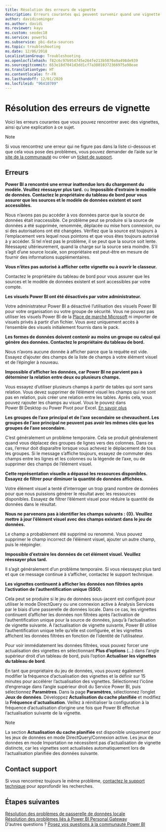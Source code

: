 ```yaml
---
title: Résolution des erreurs de vignette
description: Erreurs courantes qui peuvent survenir quand une vignette tente de s’actualiser dans Power BI
author: davidiseminger
ms.author: davidi
ms.reviewer: kayu
ms.custom: seodec18
ms.service: powerbi
ms.subservice: pbi-data-sources
ms.topic: troubleshooting
ms.date: 12/06/2018
LocalizationGroup: Troubleshooting
ms.openlocfilehash: f82c6c97b954745e264fe213b5070a9a498de939
ms.sourcegitcommit: 653e18d7041d3dd1cf7a38010372366975a98eae
ms.translationtype: HT
ms.contentlocale: fr-FR
ms.lasthandoff: 12/01/2020
ms.locfileid: "96410709"
---
```

# <a name="troubleshooting-tile-errors"></a>Résolution des erreurs de vignette
Voici les erreurs courantes que vous pouvez rencontrer avec des vignettes, ainsi qu’une explication à ce sujet.

> [!NOTE]
> Si vous rencontrez une erreur qui ne figure pas dans la liste ci-dessous et que cela vous pose des problèmes, vous pouvez demander de l’aide sur le [site de la communauté](https://community.powerbi.com/) ou créer un [ticket de support](https://powerbi.microsoft.com/support/).
> 
> 

## <a name="errors"></a>Erreurs
**Power BI a rencontré une erreur inattendue lors du chargement du modèle. Veuillez réessayer plus tard.**
ou **Impossible d’extraire le modèle de données. Contactez le propriétaire du tableau de bord pour vous assurer que les sources et le modèle de données existent et sont accessibles.**

Nous n’avons pas pu accéder à vos données parce que la source de données était inaccessible. Ce problème peut se produire si la source de données a été supprimée, renommée, déplacée ou mise hors connexion, ou si des autorisations ont été changées. Vérifiez que la source est toujours à l’emplacement vers lequel nous pointons et que vous êtes toujours autorisé à y accéder. Si tel n’est pas le problème, il se peut que la source soit lente. Réessayez ultérieurement, quand la charge sur la source sera moindre. S’il s’agit d’une source locale, son propriétaire est peut-être en mesure de fournir des informations supplémentaires.

**Vous n’êtes pas autorisé à afficher cette vignette ou à ouvrir le classeur.**

Contactez le propriétaire du tableau de bord pour vous assurer que les sources et le modèle de données existent et sont accessibles par votre compte.

**Les visuels Power BI ont été désactivés par votre administrateur.**

Votre administrateur Power BI a désactivé l’utilisation des visuels Power BI pour votre organisation ou votre groupe de sécurité.
Vous ne pouvez pas utiliser les visuels Power BI de la [Place de marché Microsoft](https://appsource.microsoft.com/marketplace/apps?page=1&product=power-bi-visuals) ni importer de visuels privés à partir d’un fichier. Vous avez uniquement accès à l’ensemble des visuels initialement fournis dans le pack.


**Les formes de données doivent contenir au moins un groupe ou calcul qui génère des données. Contactez le propriétaire du tableau de bord.**

Nous n’avons aucune donnée à afficher parce que la requête est vide. Essayez d’ajouter des champs de la liste de champs à votre élément visuel et de l’épingler à nouveau.

**Impossible d’afficher les données, car Power BI ne parvient pas à déterminer la relation entre deux ou plusieurs champs.**

Vous essayez d’utiliser plusieurs champs à partir de tables qui sont sans relation. Vous devez supprimer de l’élément visuel les champs qui ne sont pas en relation, puis créer une relation entre les tables. Après cela, vous pouvez rajouter les champs au visuel. Vous le pouvez dans Power BI Desktop ou Power Pivot pour Excel. [En savoir plus](../transform-model/desktop-create-and-manage-relationships.md)

**Les groupes de l’axe principal et de l’axe secondaire se chevauchent. Les groupes de l’axe principal ne peuvent pas avoir les mêmes clés que les groupes de l’axe secondaire.**

C’est généralement un problème temporaire. Cela se produit généralement quand vous déplacez des groupes de lignes vers des colonnes. Dans ce cas, l’erreur doit disparaître lorsque vous achevez le déplacement de tous les groupes. Si le message s’affiche toujours, essayez de commuter des champs entre les lignes et les colonnes ou la légende de l’axe, ou de supprimer des champs de l’élément visuel.  

**Cette représentation visuelle a dépassé les ressources disponibles. Essayez de filtrer pour diminuer la quantité de données affichées.**

Votre élément visuel a tenté d’interroger un trop grand nombre de données pour que nous puissions générer le résultat avec les ressources disponibles. Essayez de filtrer l’élément visuel pour réduire la quantité de données dans le résultat.

**Nous ne parvenons pas à identifier les champs suivants : {0}. Veuillez mettre à jour l’élément visuel avec des champs existant dans le jeu de données.**

Le champ a probablement été supprimé ou renommé. Vous pouvez supprimer le champ incorrect de l’élément visuel, ajouter un autre champ, puis le réépingler.

**Impossible d’extraire les données de cet élément visuel. Veuillez réessayer plus tard.**

Il s’agit généralement d’un problème temporaire. Si vous réessayez plus tard et que ce message continue à s’afficher, contactez le support technique.

**Les vignettes continuent à afficher les données non filtrées après l’activation de l’authentification unique (SSO).**

Cela peut se produire si le jeu de données sous-jacent est configuré pour utiliser le mode DirectQuery ou une connexion active à Analysis Services par le biais d’une passerelle de données locale. Dans ce cas, les vignettes continuent d’afficher les données non filtrées après l’activation de l’authentification unique pour la source de données, jusqu’à l’actualisation de vignette suivante. À l’actualisation de vignette suivante, Power BI utilise l’authentification unique telle qu’elle est configurée, et les vignettes affichent les données filtrées en fonction de l’identité de l’utilisateur. 

Pour voir immédiatement les données filtrées, vous pouvez forcer une actualisation des vignettes en sélectionnant **Plus d’options** (...) dans l’angle supérieur droit d’un tableau de bord, puis l’option **Actualiser les vignettes du tableau de bord**.

En tant que propriétaire du jeu de données, vous pouvez également modifier la fréquence d’actualisation des vignettes et la définir sur 15 minutes pour accélérer l’actualisation des vignettes. Sélectionnez l’icône d’engrenage dans l’angle supérieur droit du Service Power BI, puis sélectionnez **Paramètres**. Dans la page **Paramètres**, sélectionnez l’onglet **Jeux de données**. Développez **Actualisation du cache planifiée** et modifiez la **Fréquence d'actualisation**. Veillez à réinitialiser la configuration à la fréquence d’actualisation d’origine une fois que Power BI effectué l’actualisation suivante de la vignette.

> [!NOTE]
> La section **Actualisation du cache planifiée** est disponible uniquement pour les jeux de données en mode DirectQuery/Connexion active. Les jeux de données en mode Importation ne nécessitent pas d’actualisation de vignette distincte, car les vignettes sont actualisées automatiquement lors de l’actualisation planifiée des données suivante.

## <a name="contact-support"></a>Contact support
Si vous rencontrez toujours le même problème, [contactez le support technique](https://support.powerbi.com) pour approfondir les recherches.

## <a name="next-steps"></a>Étapes suivantes
[Résolution des problèmes de passerelle de données locale](service-gateway-onprem-tshoot.md)  
[Résolution des problèmes liés à Power BI Personal Gateway](service-admin-troubleshooting-power-bi-personal-gateway.md)  
D’autres questions ? [Posez vos questions à la communauté Power BI](https://community.powerbi.com/)
